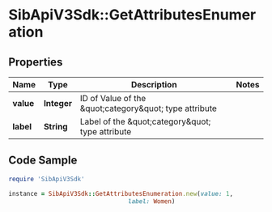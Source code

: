 # SibApiV3Sdk::GetAttributesEnumeration

## Properties

Name | Type | Description | Notes
------------ | ------------- | ------------- | -------------
**value** | **Integer** | ID of Value of the \&quot;category\&quot; type attribute | 
**label** | **String** | Label of the \&quot;category\&quot; type attribute | 

## Code Sample

```ruby
require 'SibApiV3Sdk'

instance = SibApiV3Sdk::GetAttributesEnumeration.new(value: 1,
                                 label: Women)
```


